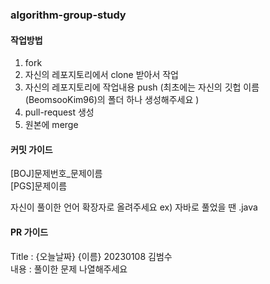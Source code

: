 ### algorithm-group-study

#### 작업방법
1. fork
2. 자신의 레포지토리에서 clone 받아서 작업
3. 자신의 레포지토리에 작업내용 push (최초에는 자신의 깃헙 이름(BeomsooKim96)의 폴더 하나 생성해주세요 )
4. pull-request 생성
5. 원본에 merge

#### 커밋 가이드
  
[BOJ]문제번호_문제이름  
[PGS]문제이름

자신이 풀이한 언어 확장자로 올려주세요
ex) 자바로 풀었을 땐 .java

#### PR 가이드
  
Title : {오늘날짜} {이름} 20230108 김범수  
내용 : 풀이한 문제 나열해주세요
